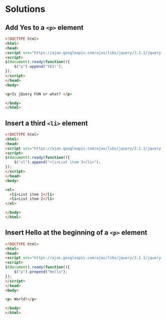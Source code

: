 # Solutions

## Add Yes to a `<p>` element
```html
<!DOCTYPE html>
<html>
<head>
<script src="https://ajax.googleapis.com/ajax/libs/jquery/3.1.1/jquery.min.js"></script>
<script>
$(document).ready(function(){
    $("p").append("YES!");
});
</script>
</head>
<body>

<p>Is jQuery FUN or what? </p>

</body>
</html>
```

## Insert a third `<li>` element
```html
<!DOCTYPE html>
<html>
<head>
<script src="https://ajax.googleapis.com/ajax/libs/jquery/3.1.1/jquery.min.js"></script>
<script>
$(document).ready(function(){
    $("ol").append("<li>List item 3</li>");
});
</script>
</head>
<body>

<ol>
  <li>List item 1</li>
  <li>List item 2</li>
</ol>

</body>
</html>
```
## Insert Hello at the beginning of a `<p>` element

```html
<!DOCTYPE html>
<html>
<head>
<script src="https://ajax.googleapis.com/ajax/libs/jquery/3.1.1/jquery.min.js"></script>
<script>
$(document).ready(function(){
    $("p").prepend("Hello");
});
</script>
</head>
<body>

<p> World!</p>

</body>
</html>
```

